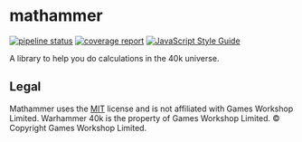 # mathammer
[![pipeline status](https://gitlab.com/simonbreiter/mathammer/badges/master/pipeline.svg)](https://gitlab.com/simonbreiter/mathammer/commits/master)
[![coverage report](https://gitlab.com/simonbreiter/mathammer/badges/master/coverage.svg)](https://gitlab.com/simonbreiter/mathammer/commits/master)
[![JavaScript Style Guide](https://img.shields.io/badge/code_style-standard-brightgreen.svg)](https://standardjs.com)

A library to help you do calculations in the 40k universe.

## Legal
Mathammer uses the [MIT](./LICENSE.md) license and is not affiliated with Games Workshop Limited. 
Warhammer 40k is the property of Games Workshop Limited. © Copyright Games Workshop Limited.
